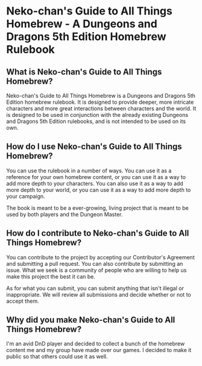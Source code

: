 # Neko-chan's Guide to All Things Homebrew - A Dungeons and Dragons 5th Edition Homebrew Rulebook

## What is Neko-chan's Guide to All Things Homebrew?
Neko-chan's Guide to All Things Homebrew is a Dungeons and Dragons 5th Edition homebrew rulebook. It is designed to provide deeper, more intricate characters and more great interactions between characters and the world. It is designed to be used in conjunction with the already existing Dungeons and Dragons 5th Edition rulebooks, and is not intended to be used on its own.

## How do I use Neko-chan's Guide to All Things Homebrew?
You can use the rulebook in a number of ways. You can use it as a reference for your own homebrew content, or you can use it as a way to add more depth to your characters. You can also use it as a way to add more depth to your world, or you can use it as a way to add more depth to your campaign.

The book is meant to be a ever-growing, living project that is meant to be used by both players and the Dungeon Master.

## How do I contribute to Neko-chan's Guide to All Things Homebrew?
You can contribute to the project by accepting our Contributor's Agreement and submitting a pull request. You can also contribute by submitting an issue. What we seek is a community of people who are willing to help us make this project the best it can be.

As for what you can submit, you can submit anything that isn't illegal or inappropriate. We will review all submissions and decide whether or not to accept them.

## Why did you make Neko-chan's Guide to All Things Homebrew?
I'm an avid DnD player and decided to collect a bunch of the homebrew content me and my group have made over our games. I decided to make it public so that others could use it as well.